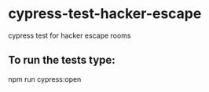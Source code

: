 # cypress-test-hacker-escape
cypress test for hacker escape rooms

## To run the tests type:
npm run cypress:open
